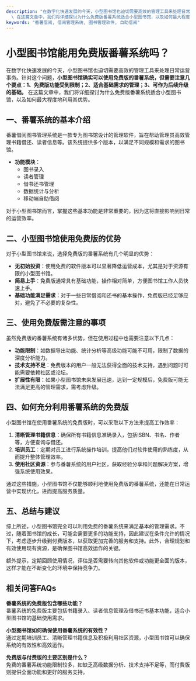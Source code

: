 ```yaml
---
description: "在数字化快速发展的今天，小型图书馆也迫切需要高效的管理工具来处理日常运营事务。针对这个问题，**小型图书馆确实可以使用免费版的番薯系统，但需要注意几个要点：1、免费版功能受到限制；2、适合基础需求的管理；3、可作为后续升级的基础。**\
  \ 在这篇文章中，我们将详细探讨为什么免费版番薯系统适合小型图书馆，以及如何最大程度地利用其优势。"
keywords: "番薯借阅, 借阅管理系统, 图书管理软件, 自助借阅"
---
```

# 小型图书馆能用免费版番薯系统吗？

在数字化快速发展的今天，小型图书馆也迫切需要高效的管理工具来处理日常运营事务。针对这个问题，**小型图书馆确实可以使用免费版的番薯系统，但需要注意几个要点：1、免费版功能受到限制；2、适合基础需求的管理；3、可作为后续升级的基础。** 在这篇文章中，我们将详细探讨为什么免费版番薯系统适合小型图书馆，以及如何最大程度地利用其优势。

## **一、番薯系统的基本介绍**

番薯借阅图书管理系统是一款专为图书馆设计的管理软件，旨在帮助管理员高效管理书籍借还、读者信息等。该系统提供多个版本，以满足不同规模和需求的图书馆。

- **功能模块**：
  - 图书录入
  - 读者管理
  - 借书还书管理
  - 数据统计与分析
  - 移动端自助借阅

对于小型图书馆而言，掌握这些基本功能是非常重要的，因为这将直接影响到日常的运营效率。

## **二、小型图书馆使用免费版的优势**

对于小型图书馆来说，选择免费版的番薯系统有几个明显的优势：

- **无初始投资**：使用免费的软件版本可以显著降低运营成本，尤其是对于资源有限的小型图书馆。
- **简易上手**：免费版通常具有基础功能，操作相对简单，方便图书馆工作人员快速上手。
- **基础功能满足需求**：对于一些日常借阅和还书的基本操作，免费版已经足够应对，避免了不必要的复杂性。

## **三、使用免费版需注意的事项**

虽然免费版的番薯系统有诸多优势，但在使用过程中也需要注意以下几点：

- **功能限制**：如数据导出功能、统计分析等高级功能可能不可用，限制了数据的深度分析能力。
- **技术支持不足**：免费版本的用户一般无法获得全面的技术支持，遇到问题时可能需要依赖社区或论坛。
- **扩展性有限**：如果小型图书馆未来发展迅速，达到一定规模后，免费版可能无法满足更高的管理需求，需考虑升级。

## **四、如何充分利用番薯系统的免费版**

小型图书馆在使用番薯系统的免费版时，可以采取以下方法来提高工作效率：

1. **清晰管理书籍信息**：确保所有书籍信息准确录入，包括ISBN、书名、作者等，方便查询与借还。
2. **培训员工**：定期对员工进行系统操作培训，提高他们对软件使用的熟练度，从而提升整体管理效率。
3. **使用社区资源**：参与番薯系统的用户社区，获取经验分享和问题解决方案，增强系统使用效果。

通过这些措施，小型图书馆不仅能够顺利地使用免费版的番薯系统，还能在日常运营中实现优化，进而提高服务质量。

## **五、总结与建议**

综上所述，小型图书馆完全可以利用免费的番薯系统来满足基本的管理需求。不过，随着图书馆的成长，可能会需要更多的功能支持，因此建议在条件允许的情况下，考虑逐步升级到付费版本，以获取更加完善的服务和支持。此外，合理规划和有效使用现有资源，是确保图书馆高效运作的关键。

额外提示，定期回顾使用情况，评估是否需要转向其他软件或功能更全面的版本，这样才能在不断变化的环境中保持竞争力。

## 相关问答FAQs

**番薯系统的免费版包含哪些功能？**  
番薯系统的免费版主要包括书籍录入、读者信息管理及借书还书基本功能，适合小型图书馆的基础使用需求。

**小型图书馆如何确保使用番薯系统的有效性？**  
通过定期培训员工、清晰管理书籍信息及积极利用社区资源，小型图书馆可以确保系统的有效性和高效运作。

**免费版与付费版的主要区别是什么？**  
免费的番薯系统功能限制较多，如缺乏高级数据分析、技术支持不足等，而付费版则提供全面功能和更好的服务支持。
